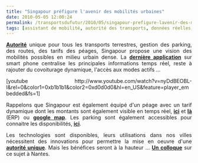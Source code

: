 ```yaml
---
title: "Singapour préfigure l'avenir des mobilités urbaines"
date: 2010-05-05 12:00:24
permalink: /transportsdufutur/2010/05/singapour-prefigure-lavenir-des-mobilites-urbaines.html
tags: [assistant de mobilité, autorité des transports, données réelles, internet, iphone, multimodes, partage de données, partage de la voirie, Pay as You Move]
---
```


<p style="text-align: justify"><strong><a href="https://gabrielplassat.github.io/transportsdufutur/2009/11/autorite-des-transports-vers-une-revolution.html" target="_blank">Autorité</a></strong> unique pour tous les transports terrestres, gestion des parking, des routes, des tarifs des péages, Singapour propose une vision des mobilités possibles en milieu urbain dense. La <strong><a href="http://www.onemotoring.com.sg/publish/onemotoring/en/on_the_roads.html" target="_blank">dernière application</a></strong> sur smart phone centralise les principales informations temps réel, reste à rajouter du covoiturage dynamique, l'accès aux modes actifs ...</p> <p style="text-align: justify">  [youtube http://www.youtube.com/watch?v=nyDdBEOBL-I&rel=0&color1=0xb1b1b1&color2=0xd0d0d0&hl=en_US&feature=player_embedded&fs=1]</p> <p style="text-align: justify">Rappelons que Singapour est également équipé d'un péage avec un tarif dynamique dont les montants sont également visible en temps réel, <strong><a href="http://interactivemap.onemotoring.com.sg/mapapp/index.html?param=redirect" target="_blank">ici</a></strong> et <strong><a href="http://www.onemotoring.com.sg/publish/onemotoring/en/on_the_roads/ERP_Rates.html" target="_blank">là</a></strong> (ERP) ou <strong><a href="http://maps.google.com.sg/" target="_blank">google map</a></strong>. Les parking sont également accessibles pour connaitre les disponibilités, <strong><a href="http://www.onemotoring.com.sg/publish/onemotoring/en/on_the_roads/parking/parking_lot.html?area=Orchard&flag=true" target="_blank">ici</a></strong>.</p> <p style="text-align: justify">Les technologies sont disponibles, leurs utilisations dans nos villes nécessitent des innovations pour permettre la mise en oeuvre d'une <strong><a href="https://gabrielplassat.github.io/transportsdufutur/2009/11/autorite-des-transports-vers-une-revolution.html" target="_blank">autorité unique</a></strong>. Mais les bénéfices seront à la hauteur ... <strong><a href="http://www.droit.univ-nantes.fr/labos/dcs/upload/pdf/Programme_15.pdf" target="_blank">Un colloque</a></strong> sur ce sujet à Nantes.</p>

